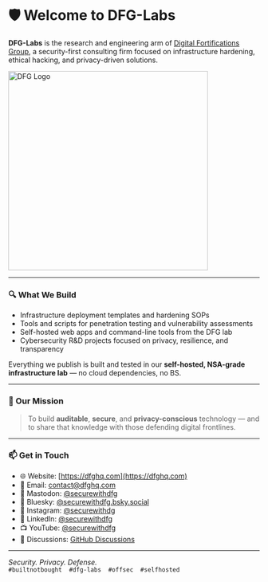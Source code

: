 # 🛡️ Welcome to DFG-Labs

**DFG-Labs** is the research and engineering arm of [Digital Fortifications Group](https://dfghq.com), a security-first consulting firm focused on infrastructure hardening, ethical hacking, and privacy-driven solutions.

<img src="https://raw.githubusercontent.com/DFG-Labs/.github/main/profile/logo.png" alt="DFG Logo" width="400" />

---

### 🔍 What We Build

- Infrastructure deployment templates and hardening SOPs
- Tools and scripts for penetration testing and vulnerability assessments
- Self-hosted web apps and command-line tools from the DFG lab
- Cybersecurity R&D projects focused on privacy, resilience, and transparency

Everything we publish is built and tested in our **self-hosted, NSA-grade infrastructure lab** — no cloud dependencies, no BS.

---

### 🧠 Our Mission

> To build **auditable**, **secure**, and **privacy-conscious** technology — and to share that knowledge with those defending digital frontlines.

---

### 📫 Get in Touch
- 🌐 Website: [https://dfghq.com](https://dfghq.com)
- 📧 Email: [contact@dfghq.com](mailto:contact@dfghq.com)
- 🧵 Mastodon: [@securewithdfg](https://infosec.exchange/@securewithdfg)
- 🩵 Bluesky: [@securewithdfg.bsky.social](https://bsky.app/profile/securewithdfg.bsky.social)
- 📸 Instagram: [@securewithdg](https://instagram.com/securewithdg)
- 💼 LinkedIn: [@securewithdfg](https://www.linkedin.com/in/securewithdfg)
- 📺 YouTube: [@securewithdfg](https://youtube.com/@securewithdfg)
- 💬 Discussions: [GitHub Discussions](https://github.com/orgs/DFG-Labs/discussions)

---

*Security. Privacy. Defense.*  
`#builtnotbought  #dfg-labs  #offsec  #selfhosted`

